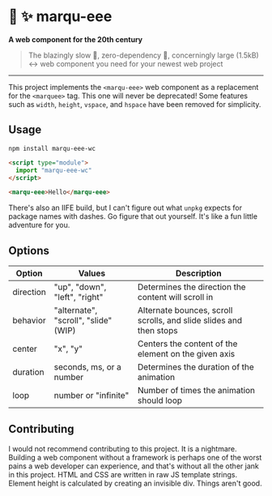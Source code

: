 # 🚀 ✨ marqu-eee
**A web component for the 20th century**

> The blazingly slow 🚙, zero-dependency 🌱, concerningly large (1.5kB) ↔️ web component you need for your newest web project

--- 

This project implements the `<marqu-eee>` web component as a replacement for the `<marquee>` tag. This one will never be deprecated!
Some features such as `width`, `height`, `vspace`, and `hspace` have been removed for simplicity. 

## Usage

`npm install marqu-eee-wc`

```html
<script type="module">
  import "marqu-eee-wc"
</script>

<marqu-eee>Hello</marqu-eee>
```

There's also an IIFE build, but I can't figure out what `unpkg` expects for package names with dashes. Go figure that out yourself.
It's like a fun little adventure for you.

## Options

|Option|Values|Description|
|------|------|-----------|
|direction|"up", "down", "left", "right" |Determines the direction the content will scroll in|
|behavior|"alternate", "scroll", "slide" (WIP) | Alternate bounces, scroll scrolls, and slide slides and then stops|
|center| "x", "y" | Centers the content of the element on the given axis |
|duration| seconds, ms, or a number | Determines the duration of the animation |
|loop|number or "infinite" | Number of times the animation should loop |

## Contributing

I would not recommend contributing to this project. It is a nightmare. Building a web component
without a framework is perhaps one of the worst pains a web developer can experience, and that's without all the other jank
in this project. HTML and CSS are written in raw JS template strings. Element height is calculated by creating an invisible div. 
Things aren't good.



```


